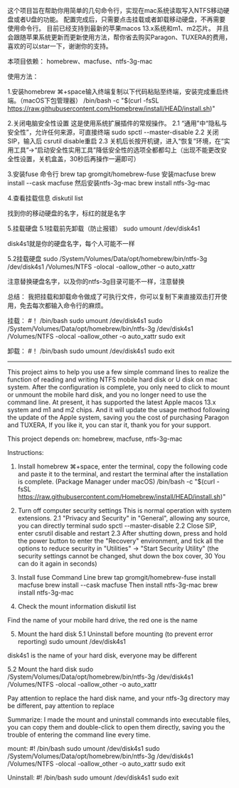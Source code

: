 这个项目旨在帮助你用简单的几句命令行，实现在mac系统读取写入NTFS移动硬盘或者U盘的功能。
配置完成后，只需要点击挂载或者卸载移动硬盘，不再需要使用命令行。
目前已经支持到最新的苹果macos 13.x系统和m1、m2芯片。
并且会跟随苹果系统更新而更新使用方法，帮你省去购买Paragon、TUXERA的费用，
喜欢的可以star一下，谢谢你的支持。

本项目依赖：
homebrew、macfuse、ntfs-3g-mac

使用方法：

1.安装homebrew
⌘+space输入终端复制以下代码粘贴至终端，安装完成重启终端。（macOS下包管理器）
/bin/bash -c "$(curl -fsSL https://raw.githubusercontent.com/Homebrew/install/HEAD/install.sh)"

2.关闭电脑安全性设置
这是使用系统扩展插件的常规操作。
2.1 “通用”中“隐私与安全性”，允许任何来源，可直接终端 sudo spctl --master-disable
2.2 关闭SIP，输入后 csrutil disable重启
2.3 关机后长按开机键，进入“恢复”环境，在“实用工具”->“启动安全性实用工具”降低安全性的选项全都都勾上（出现不能更改安全性设置，关机盒盖，30秒后再操作一遍即可）

3.安装fuse
命令行
brew tap gromgit/homebrew-fuse
安装macfuse
brew install --cask macfuse
然后安装ntfs-3g-mac
brew install ntfs-3g-mac

4.查看挂载信息
diskutil list

找到你的移动硬盘的名字，标红的就是名字
[](https://github.com/enlian/ntfs-for-mac/blob/main/image/list.png)

5.挂载硬盘
5.1挂载前先卸载（防止报错）
sudo umount /dev/disk4s1

disk4s1就是你的硬盘名字，每个人可能不一样

5.2挂载硬盘
sudo /System/Volumes/Data/opt/homebrew/bin/ntfs-3g /dev/disk4s1 /Volumes/NTFS -olocal -oallow_other -o auto_xattr

注意替换硬盘名字，以及你的ntfs-3g目录可能不一样，注意替换


总结：
我把挂载和卸载命令做成了可执行文件，你可以复制下来直接双击打开使用，免去每次都输入命令行的麻烦。

挂载：
#！ /bin/bash
sudo umount /dev/disk4s1
sudo /System/Volumes/Data/opt/homebrew/bin/ntfs-3g /dev/disk4s1 /Volumes/NTFS -olocal -oallow_other -o auto_xattr
sudo exit

卸载：
#！ /bin/bash
sudo umount /dev/disk4s1
sudo exit

---

This project aims to help you use a few simple command lines to realize the function of reading and writing NTFS mobile hard disk or U disk on mac system.
After the configuration is complete, you only need to click to mount or unmount the mobile hard disk, and you no longer need to use the command line.
At present, it has supported the latest Apple macos 13.x system and m1 and m2 chips.
And it will update the usage method following the update of the Apple system, saving you the cost of purchasing Paragon and TUXERA,
If you like it, you can star it, thank you for your support.

This project depends on:
homebrew, macfuse, ntfs-3g-mac

Instructions:

1. Install homebrew
   ⌘+space, enter the terminal, copy the following code and paste it to the terminal, and restart the terminal after the installation is complete. (Package Manager under macOS)
   /bin/bash -c "$(curl -fsSL https://raw.githubusercontent.com/Homebrew/install/HEAD/install.sh)"

2. Turn off computer security settings
   This is normal operation with system extensions.
   2.1 "Privacy and Security" in "General", allowing any source, you can directly terminal sudo spctl --master-disable
   2.2 Close SIP, enter csrutil disable and restart
   2.3 After shutting down, press and hold the power button to enter the "Recovery" environment, and tick all the options to reduce security in "Utilities" -> "Start Security Utility" (the security settings cannot be changed, shut down the box cover, 30 You can do it again in seconds)

3. Install fuse
   Command Line 
   brew tap gromgit/homebrew-fuse
   install macfuse
   brew install --cask macfuse
   Then install ntfs-3g-mac
   brew install ntfs-3g-mac

4. Check the mount information
   diskutil list

Find the name of your mobile hard drive, the red one is the name
[](https://github.com/enlian/ntfs-for-mac/blob/main/image/list.png)

5. Mount the hard disk
   5.1 Uninstall before mounting (to prevent error reporting)
   sudo umount /dev/disk4s1

disk4s1 is the name of your hard disk, everyone may be different

5.2 Mount the hard disk
sudo /System/Volumes/Data/opt/homebrew/bin/ntfs-3g /dev/disk4s1 /Volumes/NTFS -olocal -oallow_other -o auto_xattr

Pay attention to replace the hard disk name, and your ntfs-3g directory may be different, pay attention to replace


Summarize:
I made the mount and uninstall commands into executable files, you can copy them and double-click to open them directly, saving you the trouble of entering the command line every time.

mount:
#! /bin/bash
sudo umount /dev/disk4s1
sudo /System/Volumes/Data/opt/homebrew/bin/ntfs-3g /dev/disk4s1 /Volumes/NTFS -olocal -oallow_other -o auto_xattr
sudo exit

Uninstall:
#! /bin/bash
sudo umount /dev/disk4s1
sudo exit